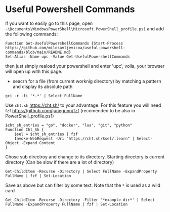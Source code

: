 # Useful Powershell Commands

If you want to easily go to this page, open `~\Documents\WindowsPowerShell\Microsoft.PowerShell_profile.ps1` and add the following commands:
```
Function Get-UsefulPowershellCommands {Start-Process https://github.com/milosavljevicoa/useful-powershell-commands/blob/main/README.md}
Set-Alias -Name upc -Value Get-UsefulPowershellCommands
```
then just simply reaload your powershell and enter 'upc', voila, your browser will open up with this page.
 
 
 - seacrh for a file (from current worknig directory) by matching a pattern and display its absolute path
```
gci -r -fi '*.*' | Select FullName
```

Use `cht.sh` https://cht.sh/ to your advantage. For this feature you will need fzf https://github.com/junegunn/fzf
(recomended to be also in PowerShell_profile.ps1)


```
$cht_sh_entries = "go", "docker", "lua", "git", "python"
Function Cht_Sh {
	$sel = $cht_sh_entries | fzf
	Invoke-WebRequest -Uri "https://cht.sh/$sel/:learn" | Select-Object -Expand Content
}
```

Chose sub directroy and change to its directory. Starting directory is current directory (Can be slow if there are a lot of directory)
```
Get-ChildItem -Recurse -Directory | Select FullName -ExpandProperty FullName | fzf | Set-Location
```
Save as above but can filter by some text. Note that the `*` is used as a wild card
```
Get-ChildItem -Recurse -Directory -Filter '*example-dir*' | Select FullName -ExpandProperty FullName | fzf | Set-Location
```
